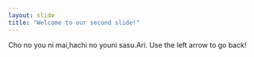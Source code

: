 ```yaml
---
layout: slide
title: "Welcome to our second slide!"
---
```

Cho no you ni mai,hachi no youni sasu.Ari.
Use the left arrow to go back!

